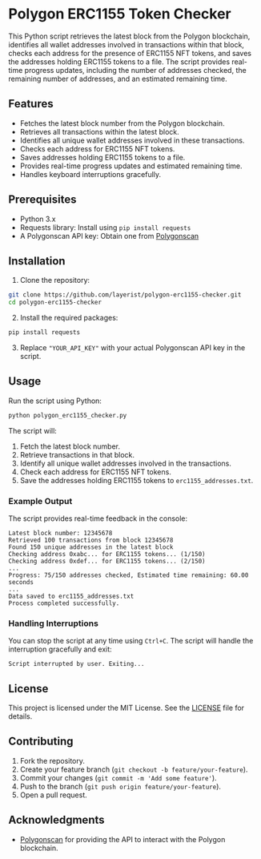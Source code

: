 # Polygon ERC1155 Token Checker

This Python script retrieves the latest block from the Polygon blockchain, identifies all wallet addresses involved in transactions within that block, checks each address for the presence of ERC1155 NFT tokens, and saves the addresses holding ERC1155 tokens to a file. The script provides real-time progress updates, including the number of addresses checked, the remaining number of addresses, and an estimated remaining time.

## Features

- Fetches the latest block number from the Polygon blockchain.
- Retrieves all transactions within the latest block.
- Identifies all unique wallet addresses involved in these transactions.
- Checks each address for ERC1155 NFT tokens.
- Saves addresses holding ERC1155 tokens to a file.
- Provides real-time progress updates and estimated remaining time.
- Handles keyboard interruptions gracefully.

## Prerequisites

- Python 3.x
- Requests library: Install using `pip install requests`
- A Polygonscan API key: Obtain one from [Polygonscan](https://polygonscan.com/)

## Installation

1. Clone the repository:

```bash
git clone https://github.com/layerist/polygon-erc1155-checker.git
cd polygon-erc1155-checker
```

2. Install the required packages:

```bash
pip install requests
```

3. Replace `"YOUR_API_KEY"` with your actual Polygonscan API key in the script.

## Usage

Run the script using Python:

```bash
python polygon_erc1155_checker.py
```

The script will:
1. Fetch the latest block number.
2. Retrieve transactions in that block.
3. Identify all unique wallet addresses involved in the transactions.
4. Check each address for ERC1155 NFT tokens.
5. Save the addresses holding ERC1155 tokens to `erc1155_addresses.txt`.

### Example Output

The script provides real-time feedback in the console:

```
Latest block number: 12345678
Retrieved 100 transactions from block 12345678
Found 150 unique addresses in the latest block
Checking address 0xabc... for ERC1155 tokens... (1/150)
Checking address 0xdef... for ERC1155 tokens... (2/150)
...
Progress: 75/150 addresses checked, Estimated time remaining: 60.00 seconds
...
Data saved to erc1155_addresses.txt
Process completed successfully.
```

### Handling Interruptions

You can stop the script at any time using `Ctrl+C`. The script will handle the interruption gracefully and exit:

```
Script interrupted by user. Exiting...
```

## License

This project is licensed under the MIT License. See the [LICENSE](LICENSE) file for details.

## Contributing

1. Fork the repository.
2. Create your feature branch (`git checkout -b feature/your-feature`).
3. Commit your changes (`git commit -m 'Add some feature'`).
4. Push to the branch (`git push origin feature/your-feature`).
5. Open a pull request.

## Acknowledgments

- [Polygonscan](https://polygonscan.com/) for providing the API to interact with the Polygon blockchain.
